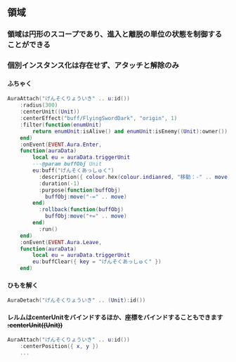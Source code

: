 ## 領域

### 領域は円形のスコープであり、進入と離脱の単位の状態を制御することができる

### 個別インスタンス化は存在せず、アタッチと解除のみ

#### ふちゃく

```lua
AuraAttach("げんそくりょういき" .. u:id())
    :radius(300)
    :centerUnit((Unit))
    :centerEffect("buff/FlyingSwordDark", "origin", 1)
    :filter(function(enumUnit) 
        return enumUnit:isAlive() and enumUnit:isEnemy((Unit):owner())
    end)
    :onEvent(EVENT.Aura.Enter,
    function(auraData)
        local eu = auraData.triggerUnit
        ---@param buffObj Unit
        eu:buff("げんそくあっしゅく")
          :description({ colour.hex(colour.indianred, "移動：-" .. move) })
          :duration(-1)
          :purpose(function(buffObj)
            buffObj:move("-=" .. move)
        end)
          :rollback(function(buffObj)
            buffObj:move("+=" .. move)
        end)
          :run()
    end)
    :onEvent(EVENT.Aura.Leave,
    function(auraData)
        local eu = auraData.triggerUnit
        eu:buffClear({ key = "げんそくあっしゅく" })
    end)
```

#### ひもを解く

```lua
AuraDetach("げんそくりょういき" .. (Unit):id())
```

#### レルムはcenterUnitをバインドするほか、座標をバインドすることもできます ~~:centerUnit((Unit))~~

```lua
AuraAttach("げんそくりょういき" .. u:id())
    :centerPosition({ x, y })
    ...
```

